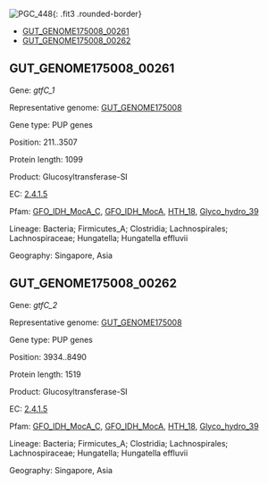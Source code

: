 ![PGC_448](../static/images/Clusters_figure/PGC_448.jpg){: .fit3 .rounded-border}

<ul id="myTab" class="nav nav-tabs">
  <li class="active">
        <a href="#tab1" data-toggle="tab">GUT_GENOME175008_00261</a>
  </li>
<li><a href="#tab2" data-toggle="tab">GUT_GENOME175008_00262</a></li>
</ul>

<div id="myTabContent" class="tab-content">
  <div class="tab-pane fade in active" id="tab1">

<h2 id="GUT_GENOME175008_00261">GUT_GENOME175008_00261</h2>
<p>Gene: <em>gtfC_1</em>
<p>Representative genome: <a href="https://www.ebi.ac.uk/metagenomics/genomes/MGYG-HGUT-00032">GUT_GENOME175008</a></p>
<p>Gene type: PUP genes</p>
<p>Position: 211..3507</p>
<p>Protein length: 1099</p>
<p>Product: Glucosyltransferase-SI</p>
<p>EC: <a href="https://www.brenda-enzymes.org/enzyme.php?ecno=2.4.1.5">2.4.1.5</a></p>
<p>Pfam: <a href="http://pfam.xfam.org/family/GFO_IDH_MocA_C">GFO_IDH_MocA_C</a>, <a href="http://pfam.xfam.org/family/GFO_IDH_MocA">GFO_IDH_MocA</a>, <a href="http://pfam.xfam.org/family/HTH_18">HTH_18</a>, <a href="http://pfam.xfam.org/family/Glyco_hydro_39">Glyco_hydro_39</a></p>
<p>Lineage: Bacteria; Firmicutes_A; Clostridia; Lachnospirales; Lachnospiraceae; Hungatella; Hungatella effluvii</p>
<p>Geography: Singapore, Asia</p>
  </div>

  <div class="tab-pane fade" id="tab2">

<h2 id="GUT_GENOME175008_00262">GUT_GENOME175008_00262</h2>
<p>Gene: <em>gtfC_2</em></p>
<p>Representative genome: <a href="https://www.ebi.ac.uk/metagenomics/genomes/MGYG-HGUT-00032">GUT_GENOME175008</a></p>
<p>Gene type: PUP genes</p>
<p>Position: 3934..8490</p>
<p>Protein length: 1519</p>
<p>Product: Glucosyltransferase-SI</p>
<p>EC: <a href="https://www.brenda-enzymes.org/enzyme.php?ecno=2.4.1.5">2.4.1.5</a></p>
<p>Pfam: <a href="http://pfam.xfam.org/family/GFO_IDH_MocA_C">GFO_IDH_MocA_C</a>, <a href="http://pfam.xfam.org/family/GFO_IDH_MocA">GFO_IDH_MocA</a>, <a href="http://pfam.xfam.org/family/HTH_18">HTH_18</a>, <a href="http://pfam.xfam.org/family/Glyco_hydro_39">Glyco_hydro_39</a></p>
<p>Lineage: Bacteria; Firmicutes_A; Clostridia; Lachnospirales; Lachnospiraceae; Hungatella; Hungatella effluvii</p>
<p>Geography: Singapore, Asia</p>

  </div>
</div>
